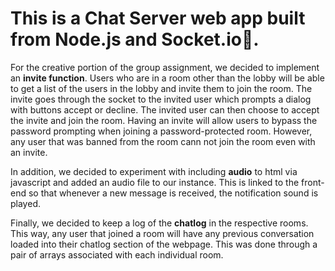 # This is a Chat Server web app built from Node.js and Socket.io.

For the creative portion of the group assignment, we decided to implement an **invite function**. Users who are in a room other than the lobby will be able to get a list of the users in the lobby and invite them to join the room. The invite goes through the socket to the invited user which prompts a dialog with buttons accept or decline. The invited user can then choose to accept the invite and join the room. Having an invite will allow users to bypass the password prompting when joining a password-protected room. However, any user that was banned from the room cann not join the room even with an invite. 

In addition, we decided to experiment with including **audio** to html via javascript and added an audio file to our instance. This is linked to the front-end so that whenever a new message is received, the notification sound is played. 

Finally, we decided to keep a log of the **chatlog** in the respective rooms. This way, any user that joined a room will have any previous conversation loaded into their chatlog section of the webpage. This was done through a pair of arrays associated with each individual room.
